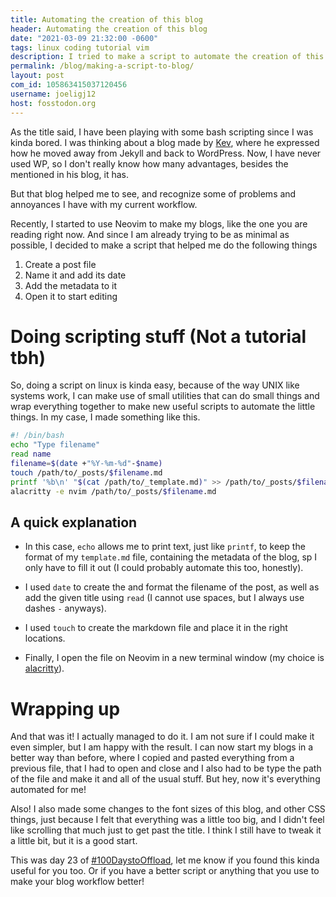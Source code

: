 ```yaml
---
title: Automating the creation of this blog
header: Automating the creation of this blog 
date: "2021-03-09 21:32:00 -0600" 
tags: linux coding tutorial vim
description: I tried to make a script to automate the creation of this blog, as a proper linux user should (kinda). And some blog CSS changes
permalink: /blog/making-a-script-to-blog/
layout: post
com_id: 105863415037120456
username: joeligj12
host: fosstodon.org
---
```

As the title said, I have been playing with some bash scripting since I was kinda bored. I was thinking about a blog made by [Kev](https://kevq.uk/the-wonderful-world-of-wordpress-wizardry-for-working-with-websites/), where he expressed how he moved away from Jekyll and back to WordPress. Now, I have never used WP, so I don't really know how many advantages, besides the mentioned in his blog, it has.

But that blog helped me to see, and recognize some of problems and annoyances I have with my current workflow.

Recently, I started to use Neovim to make my blogs, like the one you are reading right now. And since I am already trying to be as minimal as possible, I decided to make a script that helped me do the following things

1. Create a post file
2. Name it and add its date
3. Add the metadata to it
4. Open it to start editing

# Doing scripting stuff (Not a tutorial tbh) 

So, doing a script on linux is kinda easy, because of the way UNIX like systems work, I can make use of small utilities that can do small things and wrap everything together to make new useful scripts to automate the little things.
In my case, I made something like this.
```bash
#! /bin/bash
echo "Type filename"
read name
filename=$(date +"%Y-%m-%d"-$name)
touch /path/to/_posts/$filename.md
printf '%b\n' "$(cat /path/to/_template.md)" >> /path/to/_posts/$filename.md
alacritty -e nvim /path/to/_posts/$filename.md
```

## A quick explanation

* In this case, `echo` allows me to print text, just like `printf`, to keep the format of my `template.md` file, containing the metadata of the blog, sp I only have to fill it out (I could probably automate this too, honestly).

* I used `date` to create the and format the filename of the post, as well as add the given title using `read` (I cannot use spaces, but I always use dashes `-` anyways).

* I used `touch` to create the markdown file and place it in the right locations.

* Finally, I open the file on Neovim in a new terminal window (my choice is [alacritty](https://github.com/alacritty/alacritty)).

# Wrapping up

And that was it! I actually managed to do it. I am not sure if I could make it even simpler, but I am happy with the result. I can now start my blogs in a better way than before, where I copied and pasted everything from a previous file, that I had to open and close and I also had to be type the path of the file and make it and all of the usual stuff. But hey, now it's everything automated for me!

Also! I also made some changes to the font sizes of this blog, and other CSS things, just because I felt that everything was a little too big, and I didn't feel like scrolling that much just to get past the title. I think I still have to tweak it a little bit, but it is a good start.

This was day 23 of [#100DaystoOffload](https://100daystooffload.com), let me know if you found this kinda useful for you too. Or if you have a better script or anything that you use to make your blog workflow better!
